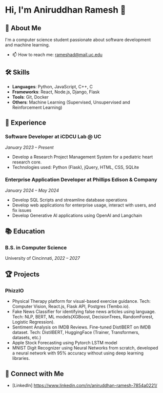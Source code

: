 # Hi, I'm Aniruddhan Ramesh 👋

## 🚀 About Me
I'm a computer science student passionate about software development and machine learning.

- 📫 How to reach me: rameshad@mail.uc.edu

## 🛠️ Skills
- **Languages**: Python, JavaScript, C++, C
- **Frameworks**: React, Node.js, Django, Flask
- **Tools**: Git, Docker
- **Others**: Machine Learning (Supervised, Unsupervised and Reinforcement Learning)

## 💼 Experience
### Software Developer at iCDCU Lab @ UC
*January 2023 – Present*
- Develop a Research Project Management System for a pediatric heart research core.
- Technologies used: Python (Flask), jQuery, HTML, CSS, SQLite

### Enterprise Application Developer at Phillips Edison & Company
*January 2024 – May 2024*
- Develop SQL Scripts and streamline database operations
- Develop web applications for enterprise usage, interact with users, and fix issues
- Develop Generative AI applications using OpenAI and Langchain

## 📚 Education
### B.S. in Computer Science
University of Cincinnati, *2022 – 2027*

## 🏆 Projects
### PhizzIO
- Physical Therapy platform for visual-based exercise guidance. Tech: Computer Vision, React.js, Flask API, Postgres (Tembo.io).
- Fake News Classifier for identifying false news articles using language. Tech: NLP, BERT, ML models(XGBoost, DecisionTrees, RandomForest, Logistic Regression).
- Sentiment Analysis on IMDB Reviews. Fine-tuned DistlBERT on IMDB dataset. Tech: DistilBERT, HuggingFace (Trainer, Transformers, datasets, etc.)
- Apple Stock Forecasting using Pytorch LSTM model
- MNIST Digit Recognizer using Neural Networks from scratch, developed a neural network with 95% accuracy without using deep learning libraries.

## 🤝 Connect with Me
- [LinkedIn] https://www.linkedin.com/in/aniruddhan-ramesh-7854a0221/
